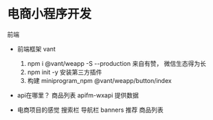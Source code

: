 # 电商小程序开发
  前端

- 前端框架 vant 
  1. npm i @vant/weapp -S --production 
  来自有赞， 微信生态得为长
  2. npm init -y 
  安装第三方插件 
  3. 构建
  miniprogram_npm 
  @vant/weapp/button/index

- api在哪里？
  商品列表 
  apifm-wxapi 提供数据 
  
- 电商项目的感觉
  搜索栏
  导航栏
  banners
  推荐
  商品列表
  